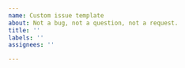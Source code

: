 ```yaml
---
name: Custom issue template
about: Not a bug, not a question, not a request.
title: ''
labels: ''
assignees: ''

---
```


<!-- Let us know what's on your mind. -->
